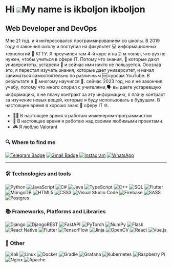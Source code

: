 Hi ![](https://user-images.githubusercontent.com/18350557/176309783-0785949b-9127-417c-8b55-ab5a4333674e.gif)My name is ikboljon ikboljon
=========================================================================================================================================

Web Developer and DevOps
------------------------

Мне 21 год. и я интересовался программированием со школы. В 2019 году я закончил школу и поступил на факультет 💻 информационных технологий 🏢 КГТУ. Я проучился там 4-й курс и на 2-м понял, что вуз не нужен, чтобы учиться в сфере IT. Потому что знания, 📖 которые дают университеты, устарели 📜 и сейчас ими никто не пользуется. Осознав это, я перестал изучать знания, которые дает университет, и начал заниматься самостоятельно по различным 🆕 курсам YouTube. В результате я 🎯 многому научился 🎉. сейчас 2023 год, но я не закончил учебу, потому что много спорил с учителями,🗣 вы даете устаревшую информацию, я не плачу контракт за эту информацию, я плачу контракт за изучение новых вещей, которые я буду использовать в будущем. В настоящее время я хорошо знаю 💪 сферу IT 🌐.

- 👨‍💻 В настоящее время я работаю инженером-программистом
- 🔭 В настоящее время я работаю над своими любимыми проектами.
- 🎮 Я люблю Valorant

### 🔍 Where to find me 
[![Telegram Badge](https://img.shields.io/badge/-Telegram-blue?style=flat&logo=Telegram&logoColor=white)](https://t.me/i_yu_ev) 
[![Gmail Badge](https://img.shields.io/badge/-Gmail-red?style=flat&logo=Gmail&logoColor=white)](mailto:ikboljonuldashvaev@gmail.com)
[![Instagram](https://img.shields.io/badge/Instagram-%23E4405F.svg?&logo=Instagram&logoColor=white)](https://instagram.com/i_yu_ev)
[![WhatsApp](https://img.shields.io/badge/WhatsApp-25D366?&logo=whatsapp&logoColor=white)](https://wa.me/+996507727280)

---
### 🛠 Technologies and tools

![Python](https://img.shields.io/badge/python-3670A0?&logo=python&logoColor=ffdd54)
![JavaScript](https://img.shields.io/badge/javascript-%23323330.svg?&logo=javascript&logoColor=%23F7DF1E)
![C#](https://img.shields.io/badge/c%23-%23239120.svg?&logo=c-sharp&logoColor=white)
![Java](https://img.shields.io/badge/java-%23ED8B00.svg?&logo=openjdk&logoColor=white)
![TypeScript](https://img.shields.io/badge/typescript-%23007ACC.svg?&logo=typescript&logoColor=white)
![C++](https://img.shields.io/badge/c++-%2300599C.svg?&logo=c%2B%2B&logoColor=white)
![SQL](https://img.shields.io/badge/-SQL-000?&logo=MySQL)
![Flutter](https://img.shields.io/badge/-Flutter-000?&logo=Flutter)
![MongoDB](https://img.shields.io/badge/MongoDB-%234ea94b.svg?&logo=mongodb&logoColor=white)
![HTML5](https://img.shields.io/badge/html5-%23E34F26.svg?&logo=html5&logoColor=white)
![CSS3](https://img.shields.io/badge/css3-%231572B6.svg?&logo=css3&logoColor=white)
![Visual Studio Code](https://img.shields.io/badge/VS%20Code-0078d7.svg?&logo=visual-studio-code&logoColor=white)
![Firebase](https://img.shields.io/badge/firebase-%23039BE5.svg?&logo=firebase)
![SASS](https://img.shields.io/badge/SASS-hotpink.svg?&logoColor=white)
![Postgres](https://img.shields.io/badge/postgres-%23316192.svg?&logo=postgresql&logoColor=white)

### 📚 Frameworks, Platforms and Libraries
![Django](https://img.shields.io/badge/django-%23092E20.svg?&logo=django&logoColor=white)
![DjangoREST](https://img.shields.io/badge/DJANGO-REST-ff1709?&logo=django&logoColor=white&color=ff1709&labelColor=gray)
![FastAPI](https://img.shields.io/badge/FastAPI-005571?&logo=fastapi)
![PyTorch](https://img.shields.io/badge/PyTorch-%23EE4C2C.svg?&logo=PyTorch&logoColor=white)
![NumPy](https://img.shields.io/badge/numpy-%23013243.svg?&logo=numpy&logoColor=white)
![Flask](https://img.shields.io/badge/flask-%23000.svg?&logo=flask&logoColor=white)
![React Native](https://img.shields.io/badge/react_native-%2320232a.svg?&logo=react&logoColor=%2361DAFB)
![Flutter](https://img.shields.io/badge/Flutter-%2302569B.svg?&logo=Flutter&logoColor=white)
![TensorFlow](https://img.shields.io/badge/TensorFlow-%23FF6F00.svg?&logo=TensorFlow&logoColor=white)
![Jinja](https://img.shields.io/badge/jinja-white.svg?&logo=jinja&logoColor=black)
![OpenCV](https://img.shields.io/badge/opencv-%23white.svg?&logo=opencv&logoColor=white)
![React](https://img.shields.io/badge/react-%2320232a.svg?&logo=react&logoColor=%2361DAFB)
![Vue.js](https://img.shields.io/badge/vuejs-%2335495e.svg?&logo=vuedotjs&logoColor=%234FC08D)

### 🥅 Other
![Kali](https://img.shields.io/badge/Kali-268BEE?&logo=kalilinux&logoColor=white)
![Linux](https://img.shields.io/badge/Linux-FCC624?&logo=linux&logoColor=black)
![Docker](https://img.shields.io/badge/docker-%230db7ed.svg?&logo=docker&logoColor=white)
![Gradle](https://img.shields.io/badge/Gradle-02303A.svg?&logo=Gradle&logoColor=white)
![Grafana](https://img.shields.io/badge/grafana-%23F46800.svg?&logo=grafana&logoColor=white)
![Kubernetes](https://img.shields.io/badge/kubernetes-%23326ce5.svg?&logo=kubernetes&logoColor=white)
![Raspberry Pi](https://img.shields.io/badge/-RaspberryPi-C51A4A?&logo=Raspberry-Pi)
![Nginx](https://img.shields.io/badge/nginx-%23009639.svg?&logo=nginx&logoColor=white)
![Apache](https://img.shields.io/badge/apache-%23D42029.svg?&logo=apache&logoColor=white)
